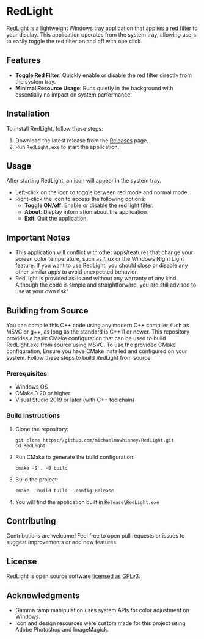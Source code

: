# RedLight
RedLight is a lightweight Windows tray application that applies a red filter to your display. This application operates from the system tray, allowing users to easily toggle the red filter on and off with one click.

## Features
- **Toggle Red Filter**: Quickly enable or disable the red filter directly from the system tray.
- **Minimal Resource Usage**: Runs quietly in the background with essentially no impact on system performance.

## Installation
To install RedLight, follow these steps:
1. Download the latest release from the [Releases](https://github.com/michaelmawhinney/redlight/releases) page.
2. Run `RedLight.exe` to start the application.

## Usage
After starting RedLight, an icon will appear in the system tray.

* Left-click on the icon to toggle between red mode and normal mode.
* Right-click the icon to access the following options:
  - **Toggle ON/off**: Enable or disable the red light filter.
  - **About**: Display information about the application.
  - **Exit**: Quit the application.

## Important Notes
* This application will conflict with other apps/features that change your screen color temperature, such as f.lux or the Windows Night Light feature. If you want to use RedLight, you should close or disable any other similar apps to avoid unexpected behavior.
* RedLight is provided as-is and without any warranty of any kind. Although the code is simple and straightforward, you are still advised to use at your own risk!

## Building from Source
You can compile this C++ code using any modern C++ compiler such as MSVC or g++, as long as the standard is C++11 or newer.
This repository provides a basic CMake configuration that can be  used to build RedLight.exe from source using MSVC.
To use the provided CMake configuration, Ensure you have CMake installed and configured on your system. Follow these steps to build RedLight from source:

### Prerequisites
- Windows OS
- CMake 3.20 or higher
- Visual Studio 2019 or later (with C++ toolchain)

### Build Instructions
1. Clone the repository:
   ```
   git clone https://github.com/michaelmawhinney/RedLight.git
   cd RedLight
   ```
2. Run CMake to generate the build configuration:
   ```
   cmake -S . -B build
   ```
3. Build the project:
   ```
   cmake --build build --config Release
   ```
4. You will find the application built in `Release\RedLight.exe`

## Contributing
Contributions are welcome! Feel free to open pull requests or issues to suggest improvements or add new features.

## License
RedLight is open source software [licensed as GPLv3](LICENSE).

## Acknowledgments
- Gamma ramp manipulation uses system APIs for color adjustment on Windows.
- Icon and design resources were custom made for this project using Adobe Photoshop and ImageMagick.

